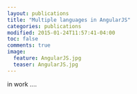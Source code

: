 ```yaml
---
layout: publications
title: "Multiple languages in AngularJS"
categories: publications
modified: 2015-01-24T11:57:41-04:00
toc: false
comments: true
image:
  feature: AngularJS.jpg
  teaser: AngularJS.jpg
---
```


in work ....